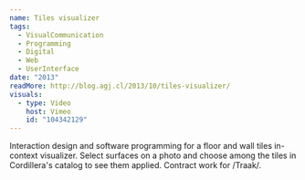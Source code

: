 ```yaml
---
name: Tiles visualizer
tags:
  - VisualCommunication
  - Programming
  - Digital
  - Web
  - UserInterface
date: "2013"
readMore: http://blog.agj.cl/2013/10/tiles-visualizer/
visuals:
  - type: Video
    host: Vimeo
    id: "104342129"
---
```



Interaction design and software programming for a floor and wall tiles in-context visualizer. Select surfaces on a photo and choose among the tiles in Cordillera's catalog to see them applied. Contract work for /Traak/.
